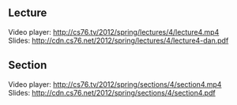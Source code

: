 ## Lecture

Video player: <http://cs76.tv/2012/spring/lectures/4/lecture4.mp4>  
Slides: <http://cdn.cs76.net/2012/spring/lectures/4/lecture4-dan.pdf>

## Section

Video player: <http://cs76.tv/2012/spring/sections/4/section4.mp4>  
Slides: <http://cdn.cs76.net/2012/spring/sections/4/section4.pdf>
